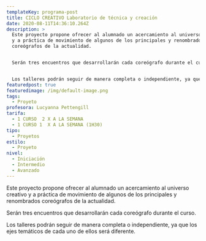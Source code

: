 ```yaml
---
templateKey: programa-post
title: CICLO CREATIVO Laboratorio de técnica y creación
date: 2020-08-11T14:36:10.264Z
description: >
  Este proyecto propone ofrecer al alumnado un acercamiento al universo creativo
  y a práctica de movimiento de algunos de los principales y renombrados
  coreógrafos de la actualidad.


  Serán tres encuentros que desarrollarán cada coreógrafo durante el curso.


  Los talleres podrán seguir de manera completa o independiente, ya que los ejes temáticos de cada uno de ellos será diferente.
featuredpost: true
featuredimage: /img/default-image.png
tags:
  - Proyeto
profesora: Lucyanna Pettengill
tarifa:
  - 1 CURSO  2 X A LA SEMANA
  - 1 CURSO 1  X A LA SEMANA (1H30)
tipo:
  - Proyetos
estilo:
  - Proyeto
nivel:
  - Iniciación
  - Intermedio
  - Avanzado
---
```


Este proyecto propone ofrecer al alumnado un acercamiento al universo creativo y a práctica de movimiento de algunos de los principales y renombrados coreógrafos de la actualidad.

Serán tres encuentros que desarrollarán cada coreógrafo durante el curso.

Los talleres podrán seguir de manera completa o independiente, ya que los ejes temáticos de cada uno de ellos será diferente.
